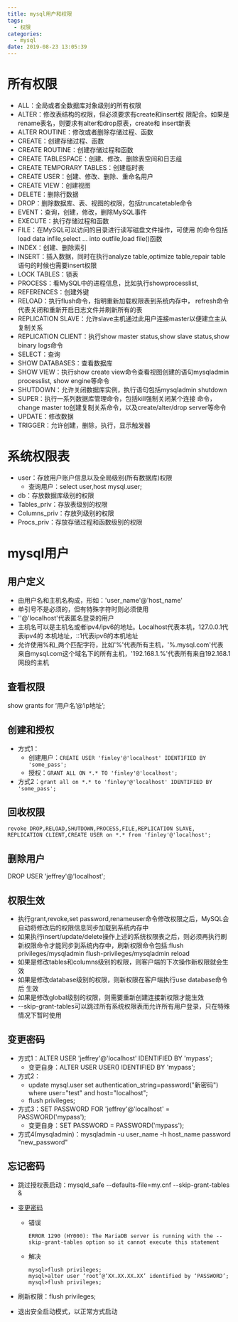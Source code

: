 ```yaml
---
title: mysql用户和权限
tags:
  - 权限
categories:
  - mysql
date: 2019-08-23 13:05:39
---
```


# 所有权限
* ALL：全局或者全数据库对象级别的所有权限
* ALTER：修改表结构的权限，但必须要求有create和insert权 限配合。如果是rename表名，则要求有alter和drop原表，create和 insert新表
* ALTER ROUTINE：修改或者删除存储过程、函数
* CREATE：创建存储过程、函数
* CREATE ROUTINE：创建存储过程和函数
* CREATE TABLESPACE：创建、修改、删除表空间和日志组
* CREATE TEMPORARY TABLES：创建临时表
* CREATE USER：创建、修改、删除、重命名用户
* CREATE VIEW：创建视图
* DELETE：删除行数据
* DROP：删除数据库、表、视图的权限，包括truncatetable命令
* EVENT：查询，创建，修改，删除MySQL事件
* EXECUTE：执行存储过程和函数
* FILE：在MySQL可以访问的目录进行读写磁盘文件操作，可使用 的命令包括load data infile,select ... into outfile,load file()函数
* INDEX：创建、删除索引
* INSERT：插入数据，同时在执行analyze table,optimize table,repair table语句的时候也需要insert权限
* LOCK TABLES：锁表
* PROCESS：看MySQL中的进程信息，比如执行showprocesslist,
* REFERENCES：创建外键
* RELOAD：执行flush命令，指明重新加载权限表到系统内存中， refresh命令代表关闭和重新开启日志文件并刷新所有的表
* REPLICATION SLAVE：允许slave主机通过此用户连接master以便建立主从复制关系
* REPLICATION CLIENT：执行show master status,show slave status,show binary logs命令
* SELECT：查询
* SHOW DATABASES：查看数据库
* SHOW VIEW：执行show create view命令查看视图创建的语句mysqladmin processlist, show engine等命令
* SHUTDOWN：允许关闭数据库实例，执行语句包括mysqladmin shutdown
* SUPER：执行一系列数据库管理命令，包括kill强制关闭某个连接 命令，change master to创建复制关系命令，以及create/alter/drop server等命令
* UPDATE：修改数据
* TRIGGER：允许创建，删除，执行，显示触发器

# 系统权限表
* user：存放用户账户信息以及全局级别(所有数据库)权限
    - 查询用户：select user,host mysql.user;
* db：存放数据库级别的权限
* Tables_priv：存放表级别的权限
* Columns_priv：存放列级别的权限
* Procs_priv：存放存储过程和函数级别的权限

# mysql用户
## 用户定义
* 由用户名和主机名构成，形如：'user_name'@'host_name'
* 单引号不是必须的，但有特殊字符时则必须使用
* ''@'localhost'代表匿名登录的用户
* 主机名可以是主机名或者ipv4/ipv6的地址。Localhost代表本机，127.0.0.1代表ipv4的 本机地址，::1代表ipv6的本机地址
* 允许使用%和_两个匹配字符，比如'%'代表所有主机，'%.mysql.com'代表 来自mysql.com这个域名下的所有主机，'192.168.1.%'代表所有来自192.168.1网段的主机

## 查看权限
show grants for ‘用户名’@‘ip地址’;
## 创建和授权
* 方式1：
    - 创建用户：`CREATE USER 'finley'@'localhost' IDENTIFIED BY 'some_pass';` 
    - 授权：`GRANT ALL ON *.* TO 'finley'@'localhost';`
* 方式2：`grant all on *.* to 'finley'@'localhost' IDENTIFIED BY 'some_pass';`

## 回收权限
`revoke DROP,RELOAD,SHUTDOWN,PROCESS,FILE,REPLICATION SLAVE, REPLICATION CLIENT,CREATE USER on *.* from 'finley'@'localhost';`
## 删除用户
DROP USER 'jeffrey'@'localhost';
## 权限生效
* 执行grant,revoke,set password,renameuser命令修改权限之后，MySQL会自动将修改后的权限信息同步加载到系统内存中
* 如果执行insert/update/delete操作上述的系统权限表之后，则必须再执行刷新权限命令才能同步到系统内存中，刷新权限命令包括:flush privileges/mysqladmin flush-privileges/mysqladmin reload
* 如果是修改tables和columns级别的权限，则客户端的下次操作新权限就会生效
* 如果是修改database级别的权限，则新权限在客户端执行use database命令后 生效
* 如果是修改global级别的权限，则需要重新创建连接新权限才能生效
* --skip-grant-tables可以跳过所有系统权限表而允许所有用户登录，只在特殊情况下暂时使用

## 变更密码
* 方式1：ALTER USER 'jeffrey'@'localhost' IDENTIFIED BY 'mypass';
    - 变更自身：ALTER USER USER() IDENTIFIED BY 'mypass';
* 方式2：
    - update mysql.user set authentication_string=password("新密码") where user="test" and host="localhost";
    - flush privileges;
* 方式3：SET PASSWORD FOR 'jeffrey'@'localhost' = PASSWORD('mypass');
    - 变更自身：SET PASSWORD = PASSWORD('mypass');
* 方式4(mysqladmin)：mysqladmin -u user_name -h host_name password "new_password"

## 忘记密码
* 跳过授权表启动：mysqld_safe --defaults-file=my.cnf --skip-grant-tables &

* [变更密码](#变更密码)

  * 错误

    ```
    ERROR 1290 (HY000): The MariaDB server is running with the --skip-grant-tables option so it cannot execute this statement
    ```

  * 解决

    ```
    mysql>flush privileges;
    mysql>alter user ‘root’@‘XX.XX.XX.XX’ identified by ‘PASSWORD’;
    mysql>flush privileges;
    ```

* 刷新权限：flush privileges;

* 退出安全启动模式，以正常方式启动
